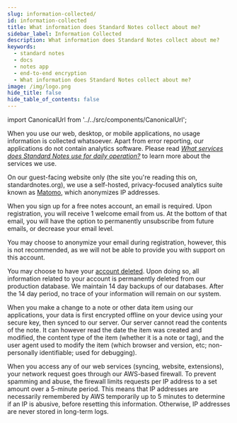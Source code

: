 ```yaml
---
slug: information-collected/
id: information-collected
title: What information does Standard Notes collect about me?
sidebar_label: Information Collected
description: What information does Standard Notes collect about me?
keywords:
  - standard notes
  - docs
  - notes app
  - end-to-end encryption
  - What information does Standard Notes collect about me?
image: /img/logo.png
hide_title: false
hide_table_of_contents: false
---
```


<!-- Copied from https://standardnotes.org/help/5/what-information-does-standard-notes-collect-about-me -->

import CanonicalUrl from '../../src/components/CanonicalUrl';

<CanonicalUrl
 canonicalUrl="https://standardnotes.org/help/5/what-information-does-standard-notes-collect-about-me"
/>

When you use our web, desktop, or mobile applications, no usage information is collected whatsoever. Apart from error reporting, our applications do not contain analytics software. Please read [_What services does Standard Notes use for daily operation?_](./services-used.md) to learn more about the services we use.

On our guest-facing website only (the site you're reading this on, standardnotes.org), we use a self-hosted, privacy-focused analytics suite known as [Matomo](https://matomo.org/), which anonymizes IP addresses.

When you sign up for a free notes account, an email is required. Upon registration, you will receive 1 welcome email from us. At the bottom of that email, you will have the option to permanently unsubscribe from future emails, or decrease your email level.

You may choose to anonymize your email during registration, however, this is not recommended, as we will not be able to provide you with support on this account.

You may choose to have your [account deleted](../account/delete-account.md). Upon doing so, all information related to your account is permanently deleted from our production database. We maintain 14 day backups of our databases. After the 14 day period, no trace of your information will remain on our system.

When you make a change to a note or other data item using our applications, your data is first encrypted offline on your device using your secure key, then synced to our server. Our server cannot read the contents of the note. It can however read the date the item was created and modified, the content type of the item (whether it is a note or tag), and the user agent used to modify the item (which browser and version, etc; non-personally identifiable; used for debugging).

When you access any of our web services (syncing, website, extensions), your network request goes through our AWS-based firewall. To prevent spamming and abuse, the firewall limits requests per IP address to a set amount over a 5-minute period. This means that IP addresses are necessarily remembered by AWS temporarily up to 5 minutes to determine if an IP is abusive, before resetting this information. Otherwise, IP addresses are never stored in long-term logs.
